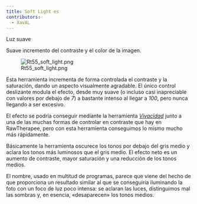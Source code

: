 ```yaml
---
title: Soft Light es
contributors:
  - XavAL
---
```


<div class="pagetitle">

Luz suave

</div>
<div class="headline">

Suave incremento del contraste y el color de la imagen.

</div>

<figure>
<img src="Rt55_soft_light.png" title="Rt55_soft_light.png" />
<figcaption>Rt55_soft_light.png</figcaption>
</figure>

Esta herramienta incrementa de forma controlada el contraste y la
saturación, dando un aspecto visualmente agradable. El único control
deslizante modula el efecto, desde muy suave (o incluso casi
inapreciable con valores por debajo de *7*) a bastante intenso al llegar
a *100*, pero nunca llegando a ser excesivo.

El efecto se podría conseguir mediante la herramienta
[*Vivacidad*](Vibrance/es.md) junto a una de las muchas formas
de controlar en contraste que hay en RawTherapee, pero con esta
herramienta conseguimos lo mismo mucho más rápidamente.

Básicamente la herramienta oscurece los tonos por debajo del gris medio
y aclara los tonos más luminosos que el gris medio. El efecto neto es un
aumento de contraste, mayor saturación y una reducción de los tonos
medios.

El nombre, usado en multitud de programas, parece que viene del hecho de
que proporciona un resultado similar al que se conseguiría iluminando la
foto con un foco de luz poco intensa: se aclaran las luces, distinguimos
mal las sombras y, en esencia, «desaparecen» los tonos medios.
